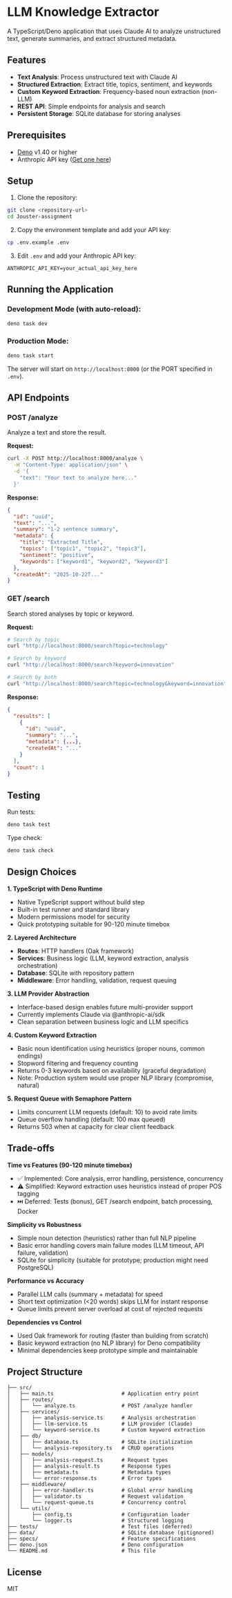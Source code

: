 # LLM Knowledge Extractor

A TypeScript/Deno application that uses Claude AI to analyze unstructured text, generate summaries, and extract structured metadata.

## Features

- **Text Analysis**: Process unstructured text with Claude AI
- **Structured Extraction**: Extract title, topics, sentiment, and keywords
- **Custom Keyword Extraction**: Frequency-based noun extraction (non-LLM)
- **REST API**: Simple endpoints for analysis and search
- **Persistent Storage**: SQLite database for storing analyses

## Prerequisites

- [Deno](https://deno.land/) v1.40 or higher
- Anthropic API key ([Get one here](https://console.anthropic.com/))

## Setup

1. Clone the repository:
```bash
git clone <repository-url>
cd Jouster-assignment
```

2. Copy the environment template and add your API key:
```bash
cp .env.example .env
```

3. Edit `.env` and add your Anthropic API key:
```
ANTHROPIC_API_KEY=your_actual_api_key_here
```

## Running the Application

### Development Mode (with auto-reload):
```bash
deno task dev
```

### Production Mode:
```bash
deno task start
```

The server will start on `http://localhost:8000` (or the PORT specified in `.env`).

## API Endpoints

### POST /analyze
Analyze a text and store the result.

**Request:**
```bash
curl -X POST http://localhost:8000/analyze \
  -H "Content-Type: application/json" \
  -d '{
    "text": "Your text to analyze here..."
  }'
```

**Response:**
```json
{
  "id": "uuid",
  "text": "...",
  "summary": "1-2 sentence summary",
  "metadata": {
    "title": "Extracted Title",
    "topics": ["topic1", "topic2", "topic3"],
    "sentiment": "positive",
    "keywords": ["keyword1", "keyword2", "keyword3"]
  },
  "createdAt": "2025-10-22T..."
}
```

### GET /search
Search stored analyses by topic or keyword.

**Request:**
```bash
# Search by topic
curl "http://localhost:8000/search?topic=technology"

# Search by keyword
curl "http://localhost:8000/search?keyword=innovation"

# Search by both
curl "http://localhost:8000/search?topic=technology&keyword=innovation"
```

**Response:**
```json
{
  "results": [
    {
      "id": "uuid",
      "summary": "...",
      "metadata": {...},
      "createdAt": "..."
    }
  ],
  "count": 1
}
```

## Testing

Run tests:
```bash
deno task test
```

Type check:
```bash
deno task check
```

## Design Choices

**1. TypeScript with Deno Runtime**
- Native TypeScript support without build step
- Built-in test runner and standard library
- Modern permissions model for security
- Quick prototyping suitable for 90-120 minute timebox

**2. Layered Architecture**
- **Routes**: HTTP handlers (Oak framework)
- **Services**: Business logic (LLM, keyword extraction, analysis orchestration)
- **Database**: SQLite with repository pattern
- **Middleware**: Error handling, validation, request queuing

**3. LLM Provider Abstraction**
- Interface-based design enables future multi-provider support
- Currently implements Claude via @anthropic-ai/sdk
- Clean separation between business logic and LLM specifics

**4. Custom Keyword Extraction**
- Basic noun identification using heuristics (proper nouns, common endings)
- Stopword filtering and frequency counting
- Returns 0-3 keywords based on availability (graceful degradation)
- Note: Production system would use proper NLP library (compromise, natural)

**5. Request Queue with Semaphore Pattern**
- Limits concurrent LLM requests (default: 10) to avoid rate limits
- Queue overflow handling (default: 100 max queued)
- Returns 503 when at capacity for clear client feedback

## Trade-offs

**Time vs Features (90-120 minute timebox)**
- ✅ Implemented: Core analysis, error handling, persistence, concurrency
- ⚠️ Simplified: Keyword extraction uses heuristics instead of proper POS tagging
- ⏭️ Deferred: Tests (bonus), GET /search endpoint, batch processing, Docker

**Simplicity vs Robustness**
- Simple noun detection (heuristics) rather than full NLP pipeline
- Basic error handling covers main failure modes (LLM timeout, API failure, validation)
- SQLite for simplicity (suitable for prototype; production might need PostgreSQL)

**Performance vs Accuracy**
- Parallel LLM calls (summary + metadata) for speed
- Short text optimization (<20 words) skips LLM for instant response
- Queue limits prevent server overload at cost of rejected requests

**Dependencies vs Control**
- Used Oak framework for routing (faster than building from scratch)
- Basic keyword extraction (no NLP library) for Deno compatibility
- Minimal dependencies keep prototype simple and maintainable

## Project Structure

```
├── src/
│   ├── main.ts                      # Application entry point
│   ├── routes/
│   │   └── analyze.ts               # POST /analyze handler
│   ├── services/
│   │   ├── analysis-service.ts      # Analysis orchestration
│   │   ├── llm-service.ts           # LLM provider (Claude)
│   │   └── keyword-service.ts       # Custom keyword extraction
│   ├── db/
│   │   ├── database.ts              # SQLite initialization
│   │   └── analysis-repository.ts   # CRUD operations
│   ├── models/
│   │   ├── analysis-request.ts      # Request types
│   │   ├── analysis-result.ts       # Response types
│   │   ├── metadata.ts              # Metadata types
│   │   └── error-response.ts        # Error types
│   ├── middleware/
│   │   ├── error-handler.ts         # Global error handling
│   │   ├── validator.ts             # Request validation
│   │   └── request-queue.ts         # Concurrency control
│   └── utils/
│       ├── config.ts                # Configuration loader
│       └── logger.ts                # Structured logging
├── tests/                           # Test files (deferred)
├── data/                            # SQLite database (gitignored)
├── specs/                           # Feature specifications
├── deno.json                        # Deno configuration
└── README.md                        # This file
```

## License

MIT
